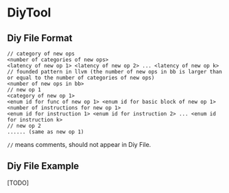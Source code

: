 # DiyTool

## Diy File Format

```
// category of new ops
<number of categories of new ops>
<latency of new op 1> <latency of new op 2> ... <latency of new op k>
// founded pattern in llvm (the number of new ops in bb is larger than or equal to the number of categories of new ops)
<number of new ops in bb>
// new op 1
<category of new op 1>
<enum id for func of new op 1> <enum id for basic block of new op 1>
<number of instructions for new op 1>
<enum id for instruction 1> <enum id for instruction 2> ... <enum id for instruction k>
// new op 2
...... (same as new op 1)
```

`//` means comments, should not appear in Diy File.

## Diy File Example

[TODO]